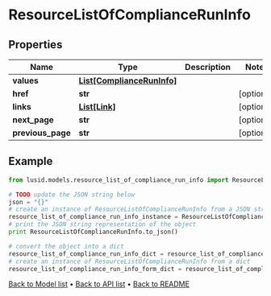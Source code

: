 # ResourceListOfComplianceRunInfo


## Properties
Name | Type | Description | Notes
------------ | ------------- | ------------- | -------------
**values** | [**List[ComplianceRunInfo]**](ComplianceRunInfo.md) |  | 
**href** | **str** |  | [optional] 
**links** | [**List[Link]**](Link.md) |  | [optional] 
**next_page** | **str** |  | [optional] 
**previous_page** | **str** |  | [optional] 

## Example

```python
from lusid.models.resource_list_of_compliance_run_info import ResourceListOfComplianceRunInfo

# TODO update the JSON string below
json = "{}"
# create an instance of ResourceListOfComplianceRunInfo from a JSON string
resource_list_of_compliance_run_info_instance = ResourceListOfComplianceRunInfo.from_json(json)
# print the JSON string representation of the object
print ResourceListOfComplianceRunInfo.to_json()

# convert the object into a dict
resource_list_of_compliance_run_info_dict = resource_list_of_compliance_run_info_instance.to_dict()
# create an instance of ResourceListOfComplianceRunInfo from a dict
resource_list_of_compliance_run_info_form_dict = resource_list_of_compliance_run_info.from_dict(resource_list_of_compliance_run_info_dict)
```
[Back to Model list](../README.md#documentation-for-models) &#8226; [Back to API list](../README.md#documentation-for-api-endpoints) &#8226; [Back to README](../README.md)


